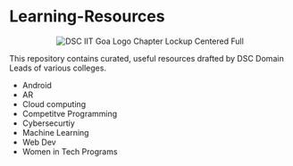 # Learning-Resources

<p align="center">
<img src="https://user-images.githubusercontent.com/73928744/180192865-00720569-3ab8-4c00-bca0-2ce1b17f332f.png" alt="DSC IIT Goa Logo Chapter Lockup Centered Full">
</p>
This repository contains curated, useful resources drafted by DSC Domain Leads of various colleges.

- Android
- AR
- Cloud computing
- Competitve Programming
- Cybersecurtiy
- Machine Learning
- Web Dev
- Women in Tech Programs
